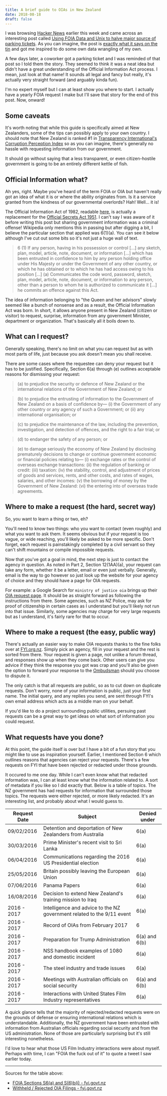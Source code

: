 ```yaml
---
title: A brief guide to OIAs in New Zealand
date: 2018-08-18
draft: false
---
```


I was browsing [Hacker News](https://news.ycombinator.com) earlier this week and came across an interesting post called [Using FOIA Data and Unix to halve major source of parking tickets](http://mchap.io/using-foia-data-and-unix-to-halve-major-source-of-parking-tickets.html). As you can imagine, the post is [exactly what it says on the tin](https://en.wikipedia.org/wiki/Does_exactly_what_it_says_on_the_tin) and got me inspired to do some own data wrangling of my own.

A few days later, a coworker got a parking ticket and I was reminded of that post so I told them the story. They seemed to think it was a neat idea but didn't have a great understanding of the Official Information Act process. I mean, just look at that name! It sounds all legal and fancy but really, it's actually very straight forward (and arguably kinda fun).

I'm no expert myself but I can at least show you where to start. I actually have a yearly FOIA request I make but I'll save that story for the end of this post. Now, onward!

## Some caveats

It's worth noting that while this guide is specifically aimed at New Zealanders, some of the tips can possibly apply to your own country. I should note that New Zealand is ranked #1 in [Transparency International's Corruption Perception Index](https://www.transparency.org/country/NZL) so as you can imagine, there's generally no hassle with requesting information from our government.

It should go without saying that a less transparent, or even citizen-hostile government is going to be an entirely different kettle of fish.

## Official Information what?

Ah yes, right. Maybe you've heard of the term FOIA or OIA but haven't really got an idea of what it is or where the ability originates from. Is it a service granted from the kindness of our governmental overlords? Hah! Well... it is!

The Official Information Act of 1982, readable [here](http://www.legislation.govt.nz/act/public/1982/0156/latest/DLM64785.html), is actually a replacement for the [Official Secrets Act 1951](http://www.nzlii.org/nz/legis/hist_act/osa19511951n77183/). I can't say I was aware of it before writing this post but sharing government information was a criminal offense! Wikipedia only mentions this in passing but after digging a bit, I believe the particular section that applied was 6(1)(a). You can see it below although I've cut out some bits so it's not just a huge wall of text.

> 6 (1) If any person, having in his possession or control [...] any sketch, plan, model, article, note, document, or information [...] which has    been entrusted in confidence to him by any person holding office under His Majesty or under the Government of any other country, or which he has   obtained or to which he has had access owing to his position [...] (a) Communicates the code word, password, sketch, plan, model, article, note,   document, or information to any person, other than a person to whom he is authorized to communicate it [...] he commits an offence against this    Act.

The idea of information belonging to "the Queen and her advisors" slowly seemed like a bunch of nonsense and as a result, the Official Information Act was born. In short, it allows anyone present in New Zealand (citizen or visitor) to request, surprise, information from any government Minister, department or organization. That's basically all it boils down to.

## What can I request?

Generally speaking, there's no limit on what you can request but as with most parts of life, just because you ask doesn't mean you shall receive.

There are some cases where the requestee can deny your request but it has to be justified. Specifically, Section 6(a) through (e) outlines acceptable reasons for dismissing your request:

> (a) to prejudice the security or defence of New Zealand or the international relations of the Government of New Zealand; or

> (b) to prejudice the entrusting of information to the Government of New Zealand on a basis of confidence by— (i) the Government of any other country or any agency of such a Government; or (ii) any international organisation; or

> (c) to prejudice the maintenance of the law, including the prevention, investigation, and detection of offences, and the right to a fair trial; or

> (d) to endanger the safety of any person; or

> (e) to damage seriously the economy of New Zealand by disclosing prematurely decisions to change or continue government economic or financial policies relating to— (i) exchange rates or the control of overseas exchange transactions: (ii) the regulation of banking or credit: (iii) taxation: (iv) the stability, control, and adjustment of prices of goods and services, rents, and other costs, and rates of wages, salaries, and other incomes: (v) the borrowing of money by the Government of New Zealand: (vi) the entering into of overseas trade agreements.


## Where to make a request (the hard, secret way)

So, you want to learn a thing or two, eh?

You'll need to know two things: who you want to contact (even roughly) and what you want to ask them. It seems obvious but if your request is too vague, or wide reaching, you'll likely be asked to be more specific. Don't forget, each request is painstakingly completed by a civil servant so they can't shift mountains or compile impossible requests.

Now that you've got a goal in mind, the next step is just to contact the agency in question. As noted in Part 2, Section 12(1AA)(a), your request can take any form, whether it be a letter, email or even just verbally. Generally, email is the way to go however so just look up the website for your agency of choice and they should have a page for OIA requests.

For example: a Google Search for `ministry of justice oia` brings up their [OIA request page](https://www.justice.govt.nz/about/official-information-act-requests/). It should be as straight forward as following the instructions from there. Some agencies, such as NZ Police, may ask for proof of citizenship in certain cases as I understand but you'll likely not run into that issue. Similarly, some agencies may charge for very large requests but as I understand, it's fairly rare for that to occur.

## Where to make a request (the easy, public way)

There's actually an easier way to make OIA requests thanks to the fine folks over at [FYI.org.nz](https://fyi.org.nz/). Simply pick an agency, fill in your request and the rest is sorted from there. Your request is given a page, not unlike a forum thread, and responses show up when they come back. Other users can give you advice if they think the response you got was crap and you'll also be given the option to forward your response to the [Ombudsman](http://www.ombudsman.parliament.nz/) should you choose to dispute it.

The only catch is that all requests are public, so as to cut down on duplicate requests. Don't worry, none of your information is public, just your first name. The initial query, and any replies you send, are sent through FYI's own email address which acts as a middle man on your behalf.

If you'd like to do a project surrounding public utilities, persuing past requests can be a great way to get ideas on what sort of information you could request.

## What requests have you done?

At this point, the guide itself is over but I have a bit of a fun story that you might like to use as inspiration yourself. Earlier, I mentioned Section 6 which outlines reasons that agencies can reject your requests. There's a few requests on FYI that have been rejected or redacted under those grounds.

It occured to me one day. While I can't even know what that redacted information was, I can at least know what the information related to. A sort of metadata if you like so I did exactly that. Below is a table of topics. The NZ government has had requests for information that surrounded those topics. The requests were either rejected, or more likely redacted. It's an interesting list, and probably about what I would guess to.

| Request Date | Subject                                                                | Denied under  |
| ------------ | ---------------------------------------------------------------------- | ------------- |
| 09/02/2016   | Detention and deportation of New Zealanders from Australia             | 6(a)          |
| 30/03/2016   | Prime Minister's recent visit to Sri Lanka                             | 6(a)          |
| 06/04/2016   | Communications regarding the 2016 US Presidential election             | 6(a)          |
| 25/05/2016   | Britain possibly leaving the European Union                            | 6(a)          |
| 07/06/2016   | Panama Papers                                                          | 6(a)          |
| 16/08/2016   | Decision to extend New Zealand's training mission to Iraq              | 6(a)          |
| 2016 - 2017  | Intelligence and advice to the NZ government related to the 9/11 event | 6(a)          |
| 2016 - 2017  | Record of OIAs from February 2017                                      | 6             |
| 2016 - 2017  | Preparation for Trump Administration                                   | 6(a) and 6(b) |
| 2016 - 2017  | NSS handbook examples of 1080 and domestic incident                    | 6(a)          |
| 2016 - 2017  | The steel industry and trade issues                                    | 6(a)          |
| 2016 - 2017  | Meetings with Australian officials on social security                  | 6(a) and 6(b) |
| 2016 - 2017  | Interactions with United States Film Industry representatives          | 6(a)          |

A quick glance tells that the majority of rejected/redacted requests were on the grounds of defense or ensuring international relations which is understandable. Additionally, the NZ government have been entrusted with information from Australian officials regarding social security and from the US administration. None of those are particularly surprising but it's still interesting nonetheless.

I'd love to hear what those US Film Industry interactions were about myself. Perhaps with time, I can "FOIA the fuck out of it" to quote a tweet I saw earlier today.

---

Sources for the table above:

* [FOIA Sections S6(a) and S(6)b(i) - fyi.govt.nz](https://fyi.org.nz/request/4578-foia-sections-s6-a-and-s-6-b-i#incoming-14960)
* [Withheld / Rejected OIA Filings - fyi.govt.nz](https://fyi.org.nz/request/6763-withheld-rejected-oia-filings#incoming-22439)
